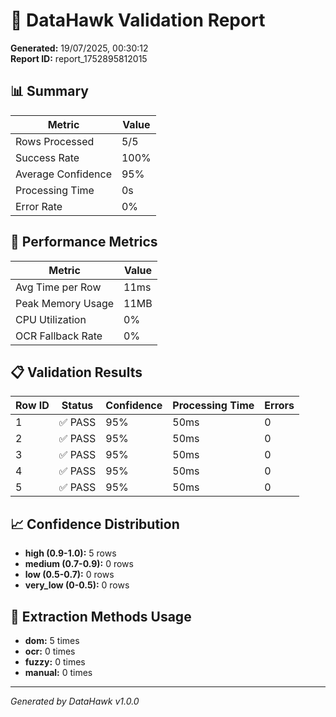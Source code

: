# 🦅 DataHawk Validation Report

**Generated:** 19/07/2025, 00:30:12  
**Report ID:** report_1752895812015

## 📊 Summary

| Metric | Value |
|--------|-------|
| Rows Processed | 5/5 |
| Success Rate | 100% |
| Average Confidence | 95% |
| Processing Time | 0s |
| Error Rate | 0% |

## 🎯 Performance Metrics

| Metric | Value |
|--------|-------|
| Avg Time per Row | 11ms |
| Peak Memory Usage | 11MB |
| CPU Utilization | 0% |
| OCR Fallback Rate | 0% |

## 📋 Validation Results

| Row ID | Status | Confidence | Processing Time | Errors |
|--------|--------|------------|-----------------|--------|
| 1 | ✅ PASS | 95% | 50ms | 0 |
| 2 | ✅ PASS | 95% | 50ms | 0 |
| 3 | ✅ PASS | 95% | 50ms | 0 |
| 4 | ✅ PASS | 95% | 50ms | 0 |
| 5 | ✅ PASS | 95% | 50ms | 0 |

## 📈 Confidence Distribution

- **high (0.9-1.0):** 5 rows
- **medium (0.7-0.9):** 0 rows
- **low (0.5-0.7):** 0 rows
- **very_low (0-0.5):** 0 rows

## 🔧 Extraction Methods Usage

- **dom:** 5 times
- **ocr:** 0 times
- **fuzzy:** 0 times
- **manual:** 0 times

---

*Generated by DataHawk v1.0.0*